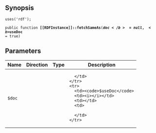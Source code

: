 ## Synopsis

<code>uses('rdf');</code>

<code>public function <b>[[RDFInstance]]::fetchSameAs</b>(<b>$doc</b> = null, <b>$useDoc</b> = true)</code>

## Parameters

<table>
  <thead>
    <tr>
      <th>Name</th>
      <th>Direction</th>
      <th>Type</th>
      <th>Description</th>
    </tr>
  </thead>
  <tbody>
    <tr>
      <td><code>$doc</code>
      <td><i></i></td>
      <td></td>
      <td>

      </td>
    </tr>
    <tr>
      <td><code>$useDoc</code>
      <td><i></i></td>
      <td></td>
      <td>

      </td>
    </tr>
  </tbody>
</table>

